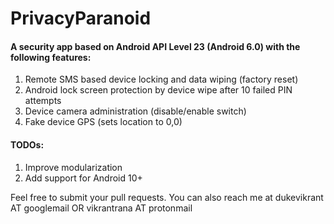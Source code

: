 # PrivacyParanoid
#### A security app based on Android API Level 23 (Android 6.0) with the following features:
1. Remote SMS based device locking and data wiping (factory reset)
2. Android lock screen protection by device wipe after 10 failed PIN attempts
3. Device camera administration (disable/enable switch)
4. Fake device GPS (sets location to 0,0)

#### TODOs:
1. Improve modularization
2. Add support for Android 10+

Feel free to submit your pull requests.
You can also reach me at dukevikrant AT googlemail OR vikrantrana AT protonmail
